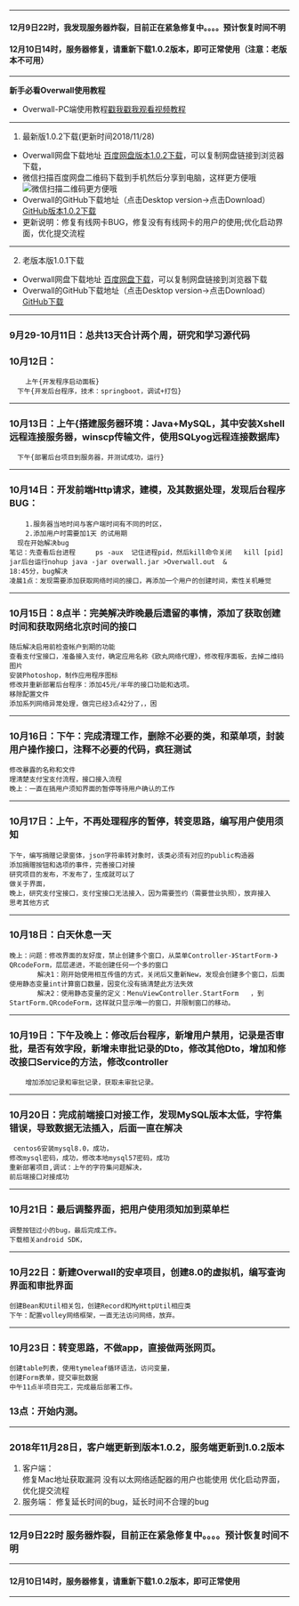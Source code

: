 -------------------------------------------------------
#### 12月9日22时，我发现服务器炸裂，目前正在紧急修复中。。。。预计恢复时间不明
#### 12月10日14时，服务器修复，请重新下载1.0.2版本，即可正常使用（注意：老版本不可用）
-------------------------------------------------------
**新手必看Overwall使用教程**
* Overwall-PC端使用教程[戳我戳我观看视频教程](https://shoulisun.github.io/overwall/export/overwall/overwall.html)
-------------------------------------------------------
1. 最新版1.0.2下载(更新时间2018/11/28)
* Overwall网盘下载地址 [百度网盘版本1.0.2下载](https://pan.baidu.com/s/1CfIpRWK8rtRbfKBNCuLHMw)，可以复制网盘链接到浏览器下载，
* 微信扫描百度网盘二维码下载到手机然后分享到电脑，这样更方便哦![微信扫描二维码更方便哦](./imgs/二维码.png)
* Overwall的GitHub下载地址（点击Desktop version->点击Download） [GitHub版本1.0.2下载](https://github.com/shoulisun/overwall/blob/master/export/Overwall-1.0.2.zip)
* 更新说明：修复有线网卡BUG，修复没有有线网卡的用户的使用;优化启动界面，优化提交流程
-------------------------------------------------------------
2. 老版本版1.0.1下载
* Overwall网盘下载地址 [百度网盘下载](https://pan.baidu.com/s/1le5GChFJhxmW8kxdg9c0pg)，可以复制网盘链接到浏览器下载
* Overwall的GitHub下载地址（点击Desktop version->点击Download） [GitHub下载](https://github.com/shoulisun/overwall/blob/master/export/Overwall.zip)
-------------------------------------------------------------
### 9月29-10月11日：总共13天合计两个周，研究和学习源代码
### 10月12日：
        上午{开发程序启动面板}
	  下午{开发后台程序，技术：springboot，调试+打包}
-------------------------------------------------------------
### 10月13日：上午{搭建服务器环境：Java+MySQL，其中安装Xshell远程连接服务器，winscp传输文件，使用SQLyog远程连接数据库}
	  下午{部署后台项目到服务器，并测试成功，运行}
-------------------------------------------------------------
### 10月14日：开发前端Http请求，建模，及其数据处理，发现后台程序BUG：
		1.服务器当地时间与客户端时间有不同的时区，
		2.添加用户时需要加1天 的试用期 
	  现在开始解决bug
	笔记：先查看后台进程     ps -aux  记住进程pid，然后kill命令关闭   kill [pid]
	jar后台运行nohup java -jar overwall.jar >Overwall.out  &
	18:45分，bug解决
	凌晨1点：发现需要添加获取网络时间的接口，再添加一个用户的创建时间，索性关机睡觉
-------------------------------------------------------------
### 10月15日：8点半：完美解决昨晚最后遗留的事情，添加了获取创建时间和获取网络北京时间的接口
	随后解决启用前检查帐户到期的功能
	查看支付宝接口，准备接入支付，确定应用名称《欧丸网络代理》，修改程序面板，去掉二维码图片
	安装Photoshop，制作应用程序图标
	修改并重新部署后台程序：添加45元/半年的接口功能和选项。
	移除配置文件
	添加系列网络异常处理，做完已经3点42分了，，困
-------------------------------------------------------------
### 10月16日：下午：完成清理工作，删除不必要的类，和菜单项，封装用户操作接口，注释不必要的代码，疯狂测试
	修改暴露的名称和文件
	理清楚支付宝支付流程，接口接入流程
	晚上：一直在搞用户须知界面的暂停等待用户确认的工作
-------------------------------------------------------------
### 10月17日：上午，不再处理程序的暂停，转变思路，编写用户使用须知
	下午，编写捐赠记录窗体，json字符串转对象时，该类必须有对应的public构造器
	添加捐赠按钮和选项的事件，完善接口对接
	研究项目的发布，不发布了，生成就可以了
	做关于界面，
	晚上，研究支付宝接口，支付宝接口无法接入，因为需要签约（需要营业执照），放弃接入
	思考其他方式
-------------------------------------------------------------
### 10月18日：白天休息一天
	晚上：问题：修改界面的友好度，禁止创建多个窗口，从菜单Controller-》StartForm-》QRcodeForm，层层递进，不能创建任何一个多的窗口
	       解决1：刚开始使用相互传值的方式，关闭后又重新New，发现会创建多个窗口，后面使用静态变量int计算窗口数量，因变化没有搞清楚此方法失效
	       解决2：使用静态变量的定义：MenuViewController.StartForm   ，到StartForm.QRcodeForm，这样就只显示唯一的窗口，并限制窗口的移动。
-------------------------------------------------------------
### 10月19日：下午及晚上：修改后台程序，新增用户禁用，记录是否审批，是否有效字段，新增未审批记录的Dto，修改其他Dto，增加和修改接口Service的方法，修改controller
		增加添加记录和审批记录，获取未审批记录。
-------------------------------------------------------------
### 10月20日：完成前端接口对接工作，发现MySQL版本太低，字符集错误，导致数据无法插入，后面一直在解决
	 centos6安装mysql8.0，成功，
	修改mysql密码，成功，修改本地mysql57密码，成功
	重新部署项目,调试：上午的字符集问题解决，
	前后端接口对接成功
-------------------------------------------------------------
### 10月21日：最后调整界面，把用户使用须知加到菜单栏
	调整按钮过小的bug，最后完成工作。
	下载相关android SDK，
-------------------------------------------------------------
### 10月22日：新建Overwall的安卓项目，创建8.0的虚拟机，编写查询界面和审批界面
	创建Bean和Util相关包，创建Record和MyHttpUtil相应类
	下午：配置volley网络框架，一直无法访问网络，放弃。
-------------------------------------------------------------
### 10月23日：转变思路，不做app，直接做两张网页。
	创建table列表，使用tymeleaf循环语法，访问变量，
	创建Form表单，提交审批数据
	中午11点半项目完工，完成最后部署工作。
### 	13点：开始内测。
---------------------------------------------------------
### 2018年11月28日，客户端更新到版本1.0.2，服务端更新到1.0.2版本
1. 客户端：   
    修复Mac地址获取漏洞
    没有以太网络适配器的用户也能使用
    优化启动界面，优化提交流程
2. 服务端：
    修复延长时间的bug，延长时间不合理的bug
---------------------------------------------------------------
### 12月9日22时 服务器炸裂，目前正在紧急修复中。。。。预计恢复时间不明
----------------------------------------------------------
#### 12月10日14时，服务器修复，请重新下载1.0.2版本，即可正常使用
----------------------------------------------------------